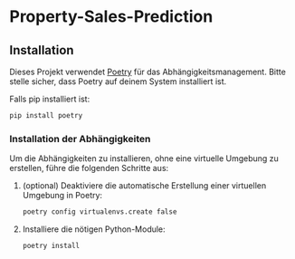 # Property-Sales-Prediction


## Installation

Dieses Projekt verwendet [Poetry](https://python-poetry.org/docs) für das Abhängigkeitsmanagement. Bitte stelle sicher, dass Poetry auf deinem System installiert ist.

Falls pip installiert ist:
```bash
pip install poetry
```

### Installation der Abhängigkeiten

Um die Abhängigkeiten zu installieren, ohne eine virtuelle Umgebung zu erstellen, führe die folgenden Schritte aus:

1. (optional) Deaktiviere die automatische Erstellung einer virtuellen Umgebung in Poetry:
    ```bash
    poetry config virtualenvs.create false
    ```
2. Installiere die nötigen Python-Module:
    ```bash
    poetry install
    ```
